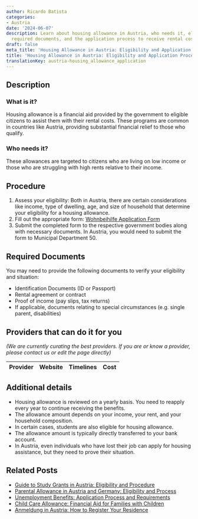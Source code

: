 ```yaml
---
author: Ricardo Batista
categories:
- Austria
date: '2024-06-07'
description: Learn about housing allowance in Austria, who needs it, eligibility criteria,
  required documents, and the application process to receive rental cost aid.
draft: false
meta_title: 'Housing Allowance in Austria: Eligibility and Application Process'
title: 'Housing Allowance in Austria: Eligibility and Application Process'
translationKey: austria-housing_allowance_application
---
```


## Description
### What is it?
Housing allowance is a financial aid provided by the government to eligible citizens to assist them with their rental costs. These programs are common in countries like Austria, providing substantial financial relief to those who qualify.

### Who needs it?
These allowances are targeted to citizens who are living on low income or those who are struggling with high rents relative to their income.

## Procedure
1. Assess your eligibility: Both in Austria, there are certain considerations like income, type of dwelling, age, and size of household that determine your eligibility for a housing allowance.
2. Fill out the appropriate form: [Wohnbeihilfe Application Form](https://www.wien.gv.at/)
3. Submit the completed form to the respective government bodies along with necessary documents. In Austria, you would need to submit the form to Municipal Department 50.

## Required Documents
You may need to provide the following documents to verify your eligibility and situation:
- Identification Documents (ID or Passport)
- Rental agreement or contract
- Proof of income (pay slips, tax returns)
- If applicable, documents relating to special circumstances (e.g. single parent, disabilities)

## Providers that can do it for you

_(We are currently curating the best providers. If you are or know a provider, please contact us or edit the page directly)_

| Provider        |     Website     |     Timelines    |       Cost      |
| :-------------: | :-------------: |  :-------------: | :-------------: |

## Additional details
- Housing allowance is reviewed on a yearly basis. You need to reapply every year to continue receiving the benefits.
- The allowance amount depends on your income, your rent, and your household composition.
- In certain cases, students are also eligible for housing allowance.
- The allowance amount is typically directly transferred to your bank account.
- In Austria, even individuals who have lost their job can apply for housing assistance, but they need to prove their situation.
## Related Posts

- [Guide to Study Grants in Austria: Eligibility and Procedure](https://tramitit.com/guides/austria/study_grant_application/)
- [Parental Allowance in Austria and Germany: Eligibility and Process](https://tramitit.com/guides/austria/parental_allowance_application/)
- [Unemployment Benefits: Application Process and Requirements](https://tramitit.com/guides/austria/unemployment_benefit_application/)
- [Child Care Allowance: Financial Aid for Families with Children](https://tramitit.com/guides/austria/child_care_allowance_application/)
- [Anmeldung in Austria: How to Register Your Residence](https://tramitit.com/guides/austria/registration_information/)